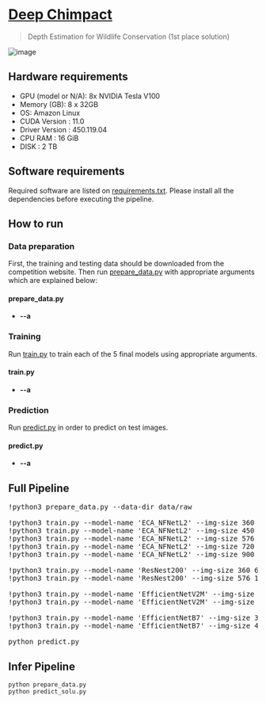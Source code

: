 # [Deep Chimpact](https://www.drivendata.org/competitions/82/competition-wildlife-video-depth-estimation/page/390/)
> Depth Estimation for Wildlife Conservation (1st place solution)

![image](https://user-images.githubusercontent.com/36858976/138281204-c3cbcb77-11ca-448b-a693-cb3cfa3c5181.png)

## Hardware requirements
* GPU (model or N/A):   8x NVIDIA Tesla V100
* Memory (GB):   8 x 32GB
* OS: Amazon Linux
* CUDA Version : 11.0
* Driver Version : 450.119.04
* CPU RAM : 16 GiB
* DISK : 2 TB

## Software requirements
Required software are listed on [requirements.txt](https://github.com/awsaf49/deep-chimpact-1st-place-solution/blob/main/requirements.txt). Please install all the dependencies before executing the pipeline.

## How to run
### Data preparation
First, the training and testing data should be downloaded from the competition website. Then run [prepare_data.py](https://github.com/awsaf49/deep-chimpact-1st-place-solution/blob/main/prepare_data.py) with appropriate arguments which are explained below: 

#### prepare_data.py
- **--a** 

### Training
Run [train.py](https://github.com/awsaf49/deep-chimpact-1st-place-solution/blob/main/train.py) to train each of the 5 final models using appropriate arguments.

#### train.py
- **--a** 

### Prediction
Run [predict.py](https://github.com/awsaf49/deep-chimpact-1st-place-solution/blob/main/predict.py) in order to predict on test images.

#### predict.py
- **--a** 

## Full Pipeline
<pre>
!python3 prepare_data.py --data-dir data/raw

!python3 train.py --model-name 'ECA_NFNetL2' --img-size 360 640 --batch-size 16
!python3 train.py --model-name 'ECA_NFNetL2' --img-size 450 800 --batch-size 8
!python3 train.py --model-name 'ECA_NFNetL2' --img-size 576 1024 --batch-size 4
!python3 train.py --model-name 'ECA_NFNetL2' --img-size 720 1280 --batch-size 2
!python3 train.py --model-name 'ECA_NFNetL2' --img-size 900 1600 --batch-size 1

!python3 train.py --model-name 'ResNest200' --img-size 360 640 --batch-size 8
!python3 train.py --model-name 'ResNest200' --img-size 576 1024 --batch-size 4

!python3 train.py --model-name 'EfficientNetV2M' --img-size 450 800 --batch-size 16
!python3 train.py --model-name 'EfficientNetV2M' --img-size 576 1024 --batch-size 8

!python3 train.py --model-name 'EfficientNetB7' --img-size 360 640 --batch-size 16
!python3 train.py --model-name 'EfficientNetB7' --img-size 450 800 --batch-size 8

python predict.py
</pre>


## Infer Pipeline
```
python prepare_data.py
python predict_solu.py
```